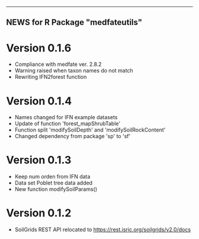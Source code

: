 -----------------------------------
 NEWS for R Package "medfateutils"
-----------------------------------

# Version 0.1.6
- Compliance with medfate ver. 2.8.2
- Warning raised when taxon names do not match
- Rewriting IFN2forest function

# Version 0.1.4
- Names changed for IFN example datasets
- Update of function 'forest_mapShrubTable'
- Function split 'modifySoilDepth' and 'modifySoilRockContent'
- Changed dependency from package 'sp' to 'sf'

# Version 0.1.3
- Keep num orden from IFN data
- Data set Poblet tree data added
- New function modifySoilParams()

# Version 0.1.2
- SoilGrids REST API relocated to https://rest.isric.org/soilgrids/v2.0/docs

